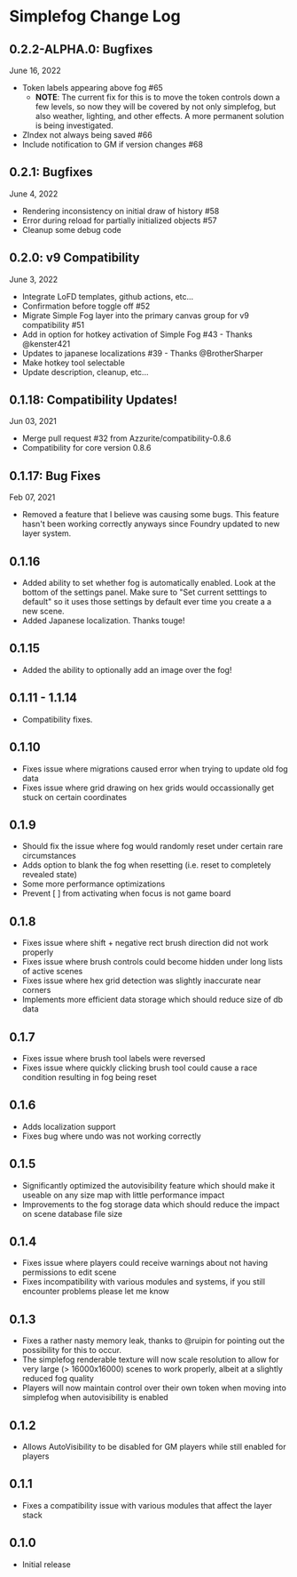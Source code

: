 # Simplefog Change Log

## 0.2.2-ALPHA.0: Bugfixes
June 16, 2022
* Token labels appearing above fog #65
  * **NOTE**: The current fix for this is to move the token controls down a few levels, so now they will be covered by not only simplefog, but also weather, lighting, and other effects.  A more permanent solution is being investigated.
* ZIndex not always being saved #66
* Include notification to GM if version changes #68

## 0.2.1: Bugfixes
June 4, 2022
* Rendering inconsistency on initial draw of history #58
* Error during reload for partially initialized objects #57
* Cleanup some debug code

## 0.2.0: v9 Compatibility
June 3, 2022
* Integrate LoFD templates, github actions, etc...
* Confirmation before toggle off #52
* Migrate Simple Fog layer into the primary canvas group for v9 compatibility #51
* Add in option for hotkey activation of Simple Fog #43 - Thanks @kenster421
* Updates to japanese localizations #39 - Thanks @BrotherSharper
* Make hotkey tool selectable
* Update description, cleanup, etc...

## 0.1.18: Compatibility Updates!
Jun 03, 2021
* Merge pull request #32 from Azzurite/compatibility-0.8.6
* Compatibility for core version 0.8.6

## 0.1.17: Bug Fixes
Feb 07, 2021
* Removed a feature that I believe was causing some bugs. This feature hasn't been working correctly anyways since Foundry updated to new layer system.

## 0.1.16
* Added ability to set whether fog is automatically enabled. Look at the bottom of the settings panel. Make sure to "Set current setttings to default" so it uses those settings by default ever time you create a a new scene.
* Added Japanese localization. Thanks touge!

## 0.1.15 
* Added the ability to optionally add an image over the fog!

## 0.1.11 - 1.1.14
* Compatibility fixes.

## 0.1.10
* Fixes issue where migrations caused error when trying to update old fog data
* Fixes issue where grid drawing on hex grids would occassionally get stuck on certain coordinates

## 0.1.9
* Should fix the issue where fog would randomly reset under certain rare circumstances
* Adds option to blank the fog when resetting (i.e. reset to completely revealed state)
* Some more performance optimizations
* Prevent [ ] from activating when focus is not game board

## 0.1.8
* Fixes issue where shift + negative rect brush direction did not work properly
* Fixes issue where brush controls could become hidden under long lists of active scenes
* Fixes issue where hex grid detection was slightly inaccurate near corners
* Implements more efficient data storage which should reduce size of db data

## 0.1.7
* Fixes issue where brush tool labels were reversed
* Fixes issue where quickly clicking brush tool could cause a race condition resulting in fog being reset 

## 0.1.6
* Adds localization support
* Fixes bug where undo was not working correctly

## 0.1.5
* Significantly optimized the autovisibility feature which should make it useable on any size map with little performance impact
* Improvements to the fog storage data which should reduce the impact on scene database file size

## 0.1.4
* Fixes issue where players could receive warnings about not having permissions to edit scene
* Fixes incompatibility with various modules and systems, if you still encounter problems please let me know

## 0.1.3
* Fixes a rather nasty memory leak, thanks to @ruipin for pointing out the possibility for this to occur.
* The simplefog renderable texture will now scale resolution to allow for very large (> 16000x16000) scenes to work properly, albeit at a slightly reduced fog quality
* Players will now maintain control over their own token when moving into simplefog when autovisibility is enabled

## 0.1.2
* Allows AutoVisibility to be disabled for GM players while still enabled for players

## 0.1.1
* Fixes a compatibility issue with various modules that affect the layer stack

## 0.1.0
* Initial release